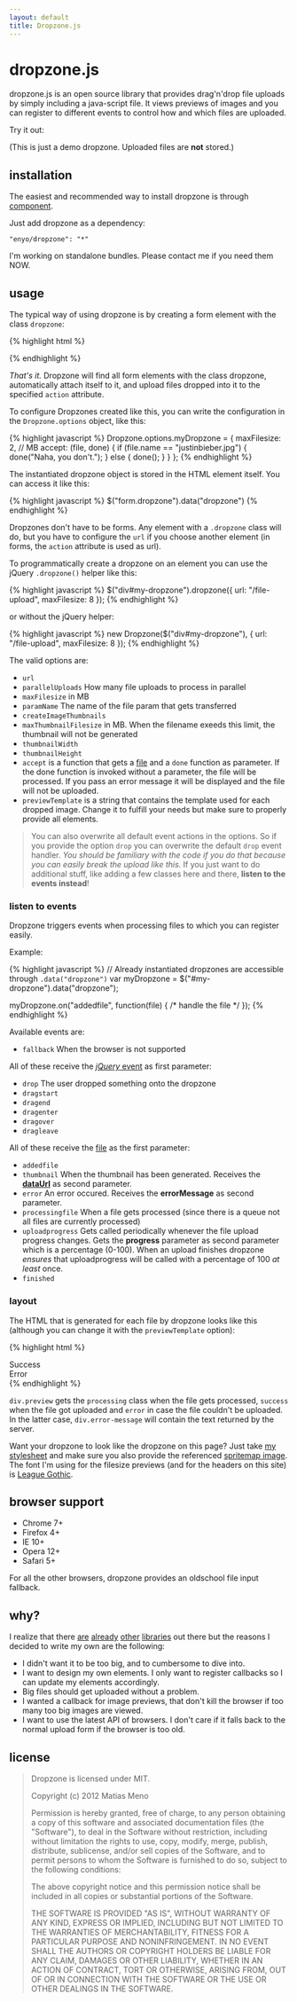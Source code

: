 ```yaml
---
layout: default
title: Dropzone.js
---
```


dropzone.js
===========

dropzone.js is an open source library that provides drag'n'drop file uploads by simply including a java-script file. It views previews of images and you can register to different events to control how and which files are uploaded.

Try it out:

<div id="dropzone"><form action="http://www.torrentplease.com/dropzone.php" class="dropzone" id="demo-upload">
</form></div>


(This is just a demo dropzone. Uploaded files are **not** stored.)


installation
------------

The easiest and recommended way to install dropzone is through [component](https://github.com/component/component).

Just add dropzone as a dependency:

    "enyo/dropzone": "*"

I'm working on standalone bundles. Please contact me if you need them NOW.


usage
-----

The typical way of using dropzone is by creating a form element with the class `dropzone`:

{% highlight html %}
<form action="/file-upload" class="dropzone" id="my-dropzone"></form>
{% endhighlight %}

*That's it.* Dropzone will find all form elements with the class dropzone, automatically attach itself to it, and upload files dropped into it to the specified `action` attribute.

To configure Dropzones created like this, you can write the configuration in the `Dropzone.options` object, like this:

{% highlight javascript %}
Dropzone.options.myDropzone = {
  maxFilesize: 2, // MB
  accept: (file, done) {
    if (file.name == "justinbieber.jpg") {
      done("Naha, you don't.");
    }
    else { done(); }
  }
};
{% endhighlight %}

The instantiated dropzone object is stored in the HTML element itself. You can access it like this:

{% highlight javascript %}
$("form.dropzone").data("dropzone")
{% endhighlight %}

Dropzones don't have to be forms. Any element with a `.dropzone` class will do, but you have to configure the `url`
if you choose another element (in forms, the `action` attribute is used as url).

To programmatically create a dropzone on an element you can use the jQuery `.dropzone()` helper like this:

{% highlight javascript %}
$("div#my-dropzone").dropzone({ url: "/file-upload", maxFilesize: 8 });
{% endhighlight %}

or without the jQuery helper:

{% highlight javascript %}
new Dropzone($("div#my-dropzone"), { url: "/file-upload", maxFilesize: 8 });
{% endhighlight %}


The valid options are:

- `url`
- `parallelUploads` How many file uploads to process in parallel
- `maxFilesize` in MB
- `paramName` The name of the file param that gets transferred
- `createImageThumbnails`
- `maxThumbnailFilesize` in MB. When the filename exeeds this limit, the thumbnail will not be generated
- `thumbnailWidth`
- `thumbnailHeight`
- `accept` is a function that gets a [file](https://developer.mozilla.org/en-US/docs/DOM/File) and a `done` function as parameter. If the done function is invoked without a parameter, the file will be processed. If you pass an error message it will be displayed and the file will not be uploaded.
- `previewTemplate` is a string that contains the template used for each dropped image. Change it to fulfill your needs but make sure to properly provide all elements.

> You can also overwrite all default event actions in the options. So if you provide the option `drop` you can overwrite the default `drop` event handler.
> *You should be familiary with the code if you do that because you can easily break the upload like this.*
> If you just want to do additional stuff, like adding a few classes here and there, **listen to the events instead**!

### listen to events

Dropzone triggers events when processing files to which you can register easily.

Example:

{% highlight javascript %}
// Already instantiated dropzones are accessible through `.data("dropzone")`
var myDropzone = $("#my-dropzone").data("dropzone");

myDropzone.on("addedfile", function(file) { /* handle the file */ });
{% endhighlight %}


Available events are:

- `fallback` When the browser is not supported

All of these receive the [*jQuery* event](http://api.jquery.com/category/events/event-object/) as first parameter:

- `drop` The user dropped something onto the dropzone
- `dragstart`
- `dragend`
- `dragenter`
- `dragover`
- `dragleave`

All of these receive the [file](https://developer.mozilla.org/en-US/docs/DOM/File) as the first parameter:

- `addedfile`
- `thumbnail` When the thumbnail has been generated. Receives the [**dataUrl**](http://en.wikipedia.org/wiki/Data_URI_scheme) as second parameter.
- `error` An error occured. Receives the **errorMessage** as second parameter.
- `processingfile` When a file gets processed (since there is a queue not all files are currently processed)
- `uploadprogress` Gets called periodically whenever the file upload progress changes.
  Gets the **progress** parameter as second parameter which is a percentage (0-100).
  When an upload finishes dropzone *ensures* that uploadprogress will be called with a percentage of 100 *at least* once.
- `finished`


### layout

The HTML that is generated for each file by dropzone looks like this (although you can change it with the `previewTemplate` option):

{% highlight html %}
<div class="preview file-preview">
 <div class="details"></div>
 <div class="progress"><span class="load"></span><span class="upload"></span></div>
 <div class="success-mark"><span>Success</span></div>
 <div class="error-mark"><span>Error</span></div>
 <div class="error-message"><span></span></div>
 <div class="filename"><span></span></div>
</div>
{% endhighlight %}

`div.preview` gets the `processing` class when the file gets processed, `success` when the file got uploaded and `error` in case the file couldn't be uploaded. In the latter case, `div.error-message` will contain the text returned by the server.

Want your dropzone to look like the dropzone on this page? Just take [my stylesheet](/css/dropzone.css) and make sure you also provide the referenced [spritemap image](/images/spritemap.png). The font I'm using for the filesize previews (and for the headers on this site)
is [League Gothic](http://www.theleagueofmoveabletype.com/league-gothic).


browser support
---------------

- Chrome 7+
- Firefox 4+
- IE 10+
- Opera 12+
- Safari 5+

For all the other browsers, dropzone provides an oldschool file input fallback.


why?
----

I realize that there
[are](http://valums.com/ajax-upload/)
[already](http://tutorialzine.com/2011/09/html5-file-upload-jquery-php/)
[other](http://code.google.com/p/html5uploader/)
[libraries](http://blueimp.github.com/jQuery-File-Upload/)
out there but the reasons I decided to write my own are the following:

- I didn't want it to be too big, and to cumbersome to dive into.
- I want to design my own elements. I only want to register callbacks so I can update my elements accordingly.
- Big files should get uploaded without a problem.
- I wanted a callback for image previews, that don't kill the browser if too many too big images are viewed.
- I want to use the latest API of browsers. I don't care if it falls back to the normal upload form if the browser is too old.


license
-------

> Dropzone is licensed under MIT.
> 
> Copyright (c) 2012 Matias Meno
> 
> Permission is hereby granted, free of charge, to any person obtaining a copy
> of this software and associated documentation files (the "Software"), to deal
> in the Software without restriction, including without limitation the rights
> to use, copy, modify, merge, publish, distribute, sublicense, and/or sell
> copies of the Software, and to permit persons to whom the Software is
> furnished to do so, subject to the following conditions:
> 
> The above copyright notice and this permission notice shall be included in all
> copies or substantial portions of the Software.
> 
> THE SOFTWARE IS PROVIDED "AS IS", WITHOUT WARRANTY OF ANY KIND, EXPRESS OR
> IMPLIED, INCLUDING BUT NOT LIMITED TO THE WARRANTIES OF MERCHANTABILITY,
> FITNESS FOR A PARTICULAR PURPOSE AND NONINFRINGEMENT. IN NO EVENT SHALL THE
> AUTHORS OR COPYRIGHT HOLDERS BE LIABLE FOR ANY CLAIM, DAMAGES OR OTHER
> LIABILITY, WHETHER IN AN ACTION OF CONTRACT, TORT OR OTHERWISE, ARISING FROM,
> OUT OF OR IN CONNECTION WITH THE SOFTWARE OR THE USE OR OTHER DEALINGS IN THE
> SOFTWARE.

